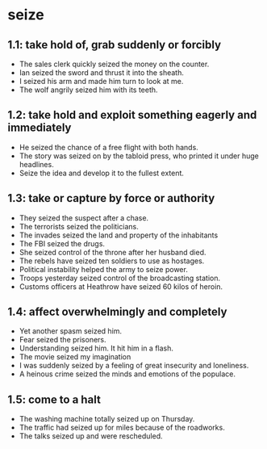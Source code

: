 # seize
## 1.1: take hold of, grab suddenly or forcibly

  *  The sales clerk quickly seized the money on the counter.
  *  Ian seized the sword and thrust it into the sheath.
  *  I seized his arm and made him turn to look at me.
  *  The wolf angrily seized him with its teeth.

## 1.2: take hold and exploit something eagerly and immediately

  *  He seized the chance of a free flight with both hands.
  *  The story was seized on by the tabloid press, who printed it under huge headlines.
  *  Seize the idea and develop it to the fullest extent.

## 1.3: take or capture by force or authority

  *  They seized the suspect after a chase.
  *  The terrorists seized the politicians.
  *  The invades seized the land and property of the inhabitants
  *  The FBI seized the drugs.
  *  She seized control of the throne after her husband died.
  *  The rebels have seized ten soldiers to use as hostages.
  *  Political instability helped the army to seize power.
  *  Troops yesterday seized control of the broadcasting station.
  *  Customs officers at Heathrow have seized 60 kilos of heroin.

## 1.4: affect overwhelmingly and completely

  *  Yet another spasm seized him.
  *  Fear seized the prisoners.
  *  Understanding seized him. It hit him in a flash.
  *  The movie seized my imagination
  *  I was suddenly seized by a feeling of great insecurity and loneliness.
  *  A heinous crime seized the minds and emotions of the populace.

## 1.5: come to a halt

  *  The washing machine totally seized up on Thursday.
  *  The traffic had seized up for miles because of the roadworks.
  *  The talks seized up and were rescheduled.
